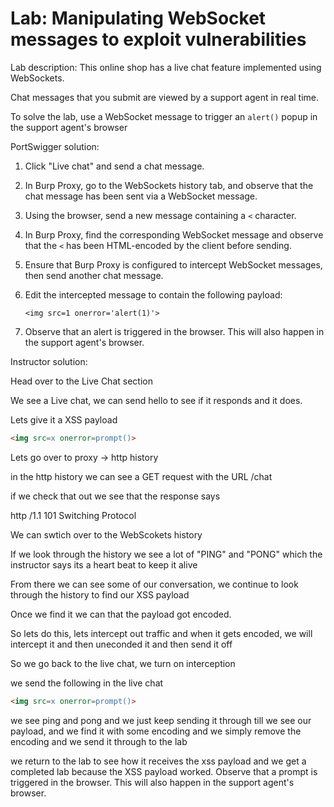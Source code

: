 # Lab: Manipulating WebSocket messages to exploit vulnerabilities

Lab description:
This online shop has a live chat feature implemented using WebSockets.

Chat messages that you submit are viewed by a support agent in real time.

To solve the lab, use a WebSocket message to trigger an `alert()` popup in the support agent's browser


PortSwigger solution:
1. Click "Live chat" and send a chat message.
2. In Burp Proxy, go to the WebSockets history tab, and observe that the chat message has been sent via a WebSocket message.
3. Using the browser, send a new message containing a `<` character.
4. In Burp Proxy, find the corresponding WebSocket message and observe that the `<` has been HTML-encoded by the client before sending.
5. Ensure that Burp Proxy is configured to intercept WebSocket messages, then send another chat message.
6. Edit the intercepted message to contain the following payload:
    
    `<img src=1 onerror='alert(1)'>`
7. Observe that an alert is triggered in the browser. This will also happen in the support agent's browser.


Instructor solution:

Head over to the Live Chat section

We see a Live chat, we can send hello to see if it responds and it does.

Lets give it a XSS payload

```html
<img src=x onerror=prompt()>
```

Lets go over to proxy -> http history

in the http history we can see a GET request with the URL /chat

if we check that out we see that the response says 

http /1.1 101 Switching Protocol

We can swtich over to the WebScokets history 

If we look through the history we see a lot of "PING" and "PONG" which the instructor says its a heart beat to keep it alive

From there we can see some of our conversation, we continue to look through the history to find our XSS payload

Once we find it we can that the payload got encoded.

So lets do this, lets intercept out traffic and when it gets encoded, we will intercept it and then uneconded it and then send it off


So we go back to the live chat, we turn on interception

we send the following in the live chat

```html
<img src=x onerror=prompt()>
```

we see ping and pong and we just keep sending it through till we see our payload, and we find it with some encoding and we simply remove the encoding and we send it through to the lab

we return to the lab to see how it receives the xss payload and we get a completed lab because the XSS payload worked.
Observe that a prompt is triggered in the browser. This will also happen in the support agent's browser.